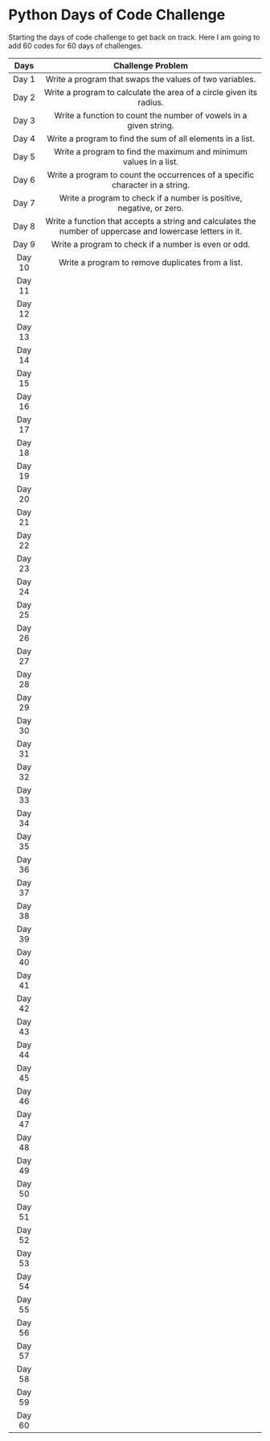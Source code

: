 # Python Days of Code Challenge

Starting the days of code challenge to get back on track.
Here I am going to add 60 codes for 60 days of challenges.

**Days**    | **Challenge Problem**
| :---: | :---:
Day 1       | Write a program that swaps the values of two variables.
Day 2       | Write a program to calculate the area of a circle given its radius.
Day 3       | Write a function to count the number of vowels in a given string.
Day 4       | Write a program to find the sum of all elements in a list.
Day 5       | Write a program to find the maximum and minimum values in a list.
Day 6       | Write a program to count the occurrences of a specific character in a string.
Day 7       | Write a program to check if a number is positive, negative, or zero.
Day 8       | Write a function that accepts a string and calculates the number of uppercase and lowercase letters in it.
Day 9       | Write a program to check if a number is even or odd.
Day 10      | Write a program to remove duplicates from a list.
Day 11      | 
Day 12      | 
Day 13      | 
Day 14      | 
Day 15      | 
Day 16      | 
Day 17      | 
Day 18      | 
Day 19      | 
Day 20      | 
Day 21      | 
Day 22      | 
Day 23      | 
Day 24 | 
Day 25 | 
Day 26 | 
Day 27 | 
Day 28 | 
Day 29 | 
Day 30 | 
Day 31 | 
Day 32 | 
Day 33 | 
Day 34 | 
Day 35 | 
Day 36 | 
Day 37 | 
Day 38 | 
Day 39 | 
Day 40 | 
Day 41 | 
Day 42 | 
Day 43 | 
Day 44 | 
Day 45 | 
Day 46 | 
Day 47 | 
Day 48 | 
Day 49 | 
Day 50 | 
Day 51 | 
Day 52 | 
Day 53 | 
Day 54 | 
Day 55 | 
Day 56 | 
Day 57 | 
Day 58 | 
Day 59 | 
Day 60 | 